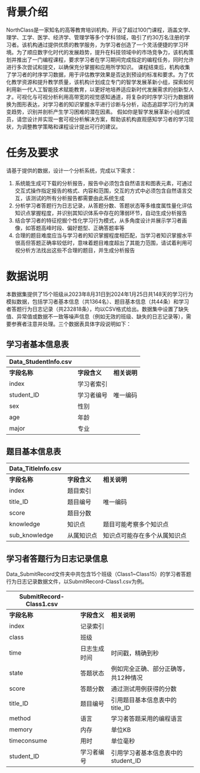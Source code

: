 # 背景介绍

NorthClass是一家知名的高等教育培训机构，开设了超过100门课程，涵盖文学、理学、工学、医学、经济学、管理学等多个学科领域，吸引了约30万名注册的学习者。该机构通过提供优质的教学服务，为学习者创造了一个灵活便捷的学习环境。为了顺应数字化时代的发展趋势，提升在科技领域中的市场竞争力，该机构策划并推出了一门编程课程，要求学习者在学习期间完成指定的编程任务，同时允许进行多次尝试和提交，以确保充分掌握和应用所学知识。 课程结束后，机构收集了学习者的时序学习数据，用于评估教学效果是否达到预设的标准和要求。为了优化教学资源和提升教学质量，该机构计划成立专门的智学发展革新小组，探索如何利用新一代人工智能技术赋能教育，以更好地培养适应新时代发展需求的创新型人才。可视化与可视分析利用高带宽的视觉感知通道，将复杂的时序学习行为数据转换为图形表达，对学习者的知识掌握水平进行诊断与分析，动态追踪学习行为的演变趋势，识别并剖析产生学习困难的潜在因素。 假如你是智学发展革新小组的成员，请您设计并实现一套可视分析解决方案，帮助该机构直观感知学习者的学习现状，为调整教学策略和课程设计提出可行的建议。

# 任务及要求

请基于提供的数据，设计一个分析系统，完成以下需求：

1. 系统能生成可下载的分析报告，报告中必须包含自然语言和图表元素，可通过交互式操作指定报告的格式、内容和范围，交互的方式中必须包含自然语言交互，该测试的所有分析报告都需要由此系统生成
2. 分析学习者答题行为日志记录，从答题分数、答题状态等多维度属性量化评估知识点掌握程度，并识别其知识体系中存在的薄弱环节，自动生成分析报告
3. 结合学习者的特征挖掘个性化学习行为模式，从多角度设计并展示学习者画像，如答题高峰时段、偏好题型、正确答题率等
4. 合理的题目难度应当与学习者的知识掌握程度相匹配，当学习者知识掌握水平很高但答题正确率较低时，意味着题目难度超出了其能力范围，请试着利用可视分析方法找出这些不合理的题目，并生成分析报告

# 数据说明

本数据集提供了15个班级从2023年8月31日到2024年1月25日共148天的学习行为模拟数据，包括学习者基本信息（共1364名）、题目基本信息（共44条）和学习者答题行为日志记录（共232818条），均以CSV格式给出。数据集中设置了缺失值、异常值或数据不一致等噪声信息（例如无效的班级、缺失的日志记录等），需要参赛者注意并处理。三个数据表具体字段说明如下：

## 学习者基本信息表

| Data_StudentInfo.csv |                    |                    |
| -------------------- | ------------------ | ------------------ |
| **字段名称**   | **字段含义** | **相关说明** |
| index                | 学习者索引         |                    |
| student_ID           | 学习者编号         | 唯一编码           |
| sex                  | 性别               |                    |
| age                  | 年龄               |                    |
| major                | 专业               |                    |

## 题目基本信息表

| Data_TitleInfo.csv |                    |                              |
| ------------------ | ------------------ | ---------------------------- |
| **字段名称** | **字段含义** | **相关说明**           |
| index              | 题目索引           |                              |
| title_ID           | 题目编号           | 唯一编码                     |
| score              | 题目分数           |                              |
| knowledge          | 知识点             | 题目可能考察多个知识点       |
| sub_knowledge      | 从属知识点         | 知识点可能存在多个从属知识点 |

## 学习者答题行为日志记录信息

Data_SubmitRecord文件夹中共包含15个班级（Class1~Class15）的学习者答题行为日志记录数据文件，以SubmitRecord-Class1.csv为例。

| SubmitRecord-Class1.csv |                    |                                      |
| ----------------------- | ------------------ | ------------------------------------ |
| **字段名称**      | **字段含义** | **相关说明**                   |
| index                   | 记录索引           |                                      |
| class                   | 班级               |                                      |
| time                    | 日志生成时间       | 时间戳，精确到秒                     |
| state                   | 答题状态           | 例如完全正确、部分正确等，共12种情况 |
| score                   | 答题分数           | 通过测试用例获得的分数               |
| title_ID                | 题目编号           | 引用题目基本信息表中的title_ID       |
| method                  | 语言               | 学习者答题采用的编程语言             |
| memory                  | 内存               | 单位KB                               |
| timeconsume             | 用时               | 单位毫秒                             |
| student_ID              | 学习者编号         | 引用学习者基本信息表中的student_ID   |
